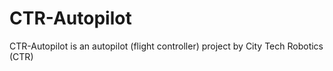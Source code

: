 # CTR-Autopilot
CTR-Autopilot is an autopilot (flight controller) project by City Tech Robotics (CTR) 
